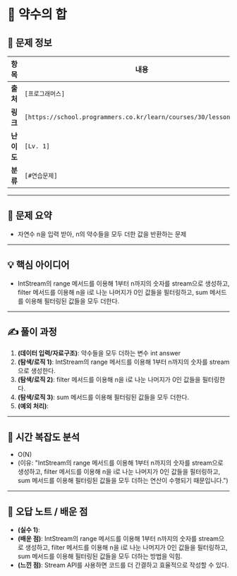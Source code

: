 # 📌 약수의 합

## 📖 문제 정보

| 항목       | 내용                                                                |
| ---------- | ------------------------------------------------------------------- |
| **출처**   | `[프로그래머스]`                                                    |
| **링크**   | `[https://school.programmers.co.kr/learn/courses/30/lessons/12928]` |
| **난이도** | `[Lv. 1]`                                                           |
| **분류**   | `[#연습문제]`                                                       |

---

## 📝 문제 요약

- 자연수 n을 입력 받아, n의 약수들을 모두 더한 값을 반환하는 문제

---

## 💡 핵심 아이디어

- IntStream의 range 메서드를 이용해 1부터 n까지의 숫자를 stream으로 생성하고, filter 메서드를 이용해 n을 i로 나눈 나머지가 0인 값들을 필터링하고, sum 메서드를 이용해 필터링된 값들을 모두 더한다.

---

## ✍️ 풀이 과정

1. **(데이터 입력/자료구조)**: 약수들을 모두 더하는 변수 int answer
2. **(탐색/로직 1)**: IntStream의 range 메서드를 이용해 1부터 n까지의 숫자를 stream으로 생성한다.
3. **(탐색/로직 2)**: filter 메서드를 이용해 n을 i로 나눈 나머지가 0인 값들을 필터링한다.
4. **(탐색/로직 3)**: sum 메서드를 이용해 필터링된 값들을 모두 더한다.
5. **(예외 처리)**:

---

## 🧐 시간 복잡도 분석

- O(N)
- (이유: "IntStream의 range 메서드를 이용해 1부터 n까지의 숫자를 stream으로 생성하고, filter 메서드를 이용해 n을 i로 나눈 나머지가 0인 값들을 필터링하고, sum 메서드를 이용해 필터링된 값들을 모두 더하는 연산이 수행되기 때문입니다.")

---

## 🧠 오답 노트 / 배운 점

- **(실수 1)**:
- **(배운 점)**: IntStream의 range 메서드를 이용해 1부터 n까지의 숫자를 stream으로 생성하고, filter 메서드를 이용해 n을 i로 나눈 나머지가 0인 값들을 필터링하고, sum 메서드를 이용해 필터링된 값들을 모두 더하는 방법을 익힘.
- **(느낀 점)**: Stream API를 사용하면 코드를 더 간결하고 효율적으로 작성할 수 있다.
